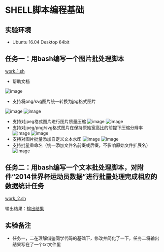 # SHELL脚本编程基础 

## 实验环境

- Ubuntu 16.04 Desktop 64bit


## 任务一：用bash编写一个图片批处理脚本

[work_1.sh](code/work_1.sh)

- 帮助文档

![image](pic/1-1.PNG)

- 支持将png/svg图片统一转换为jpg格式图片

![image](pic/1-2.PNG)
![image](pic/1-4.PNG)

- 支持对jpeg格式图片进行图片质量压缩
![image](pic/1-5.PNG)
![image](pic/1-6.PNG)
- 支持对jpeg/png/svg格式图片在保持原始宽高比的前提下压缩分辨率
![image](pic/1-7.PNG)
![image](pic/1-8.PNG)
- 支持对图片批量添加自定义文本水印
![image](pic/1-9.PNG)
![image](pic/1-10.PNG)
- 支持批量重命名（统一添加文件名前缀或后缀，不影响原始文件扩展名）
![image](pic/1-11.PNG)




## 任务二：用bash编写一个文本批处理脚本，对附件“2014世界杯运动员数据”进行批量处理完成相应的数据统计任务 

[work_2.sh](code/work_2.sh)

输出结果：[输出结果](code/work_2.txt)

## 实验备注

- 任务一，二在理解借鉴同学代码的基础下，修改并简化了一下，任务二将输出结果写在了一个txt文件里
